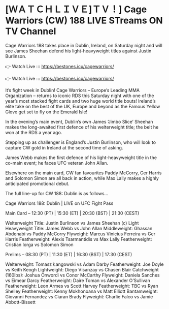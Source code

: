 # [ＷＡＴＣＨＬＩＶＥ]ＴＶ！] Cage Warriors (CW) 188 LIVE STreams ON TV Channel 

Cage Warriors 188 takes place in Dublin, Ireland, on Saturday night and will see James Sheehan defend his light-heavyweight titles against Justin Burlinson.

👉 Watch Live ::: https://bestones.icu/cagewarriors/

👉 Watch Live ::: https://bestones.icu/cagewarriors/

It’s fight week in Dublin! Cage Warriors – Europe’s Leading MMA Organization – returns to iconic RDS this Saturday night with one of the year’s most stacked fight cards and two huge world title bouts! Ireland’s elite take on the best of the UK, Europe and beyond as the Famous Yellow Glove get set to fly on the Emerald Isle! 

In the evening’s main event, Dublin’s own James ‘Jimbo Slice’ Sheehan makes the long-awaited first defence of his welterweight title; the belt he won at the RDS a year ago.

Stepping up as challenger is England’s Justin Burlinson, who will look to capture CW gold in Ireland at the second time of asking.

James Webb makes the first defence of his light-heavyweight title in the co-main event; he faces UFC veteran John Allan.

Elsewhere on the main card, CW fan favourites Paddy McCorry, Ger Harris and Solomon Simon are all back in action, while Max Lally makes a highly anticipated promotional debut.

The full line-up for CW 188: Dublin is as follows…

Cage Warriors 188: Dublin | LIVE on UFC Fight Pass

Main Card – 12:30 (PT) | 15:30 (ET) | 20:30 (BST) | 21:30 (CEST)

Welterweight Title: Justin Burlinson vs James Sheehan (c)
Light Heavyweight Title: James Webb vs John Allan
Middleweight: Ghassan Abdenabi vs Paddy McCorry
Flyweight: Marcus Vinicius Ferreira vs Ger Harris
Featherweight: Alexis Tsarmantidis vs Max Lally
Featherweight: Cristian Iorga vs Solomon Simon


Prelims – 08:30 (PT) | 11:30 (ET) | 16:30 (BST) | 17:30 (CEST)

Welterweight: Tomasz Łangowski vs Adam Darby
Featherweight: Joe Doyle vs Keith Keogh
Lightweight: Diego Visanzay vs Chasen Blair
Catchweight (160lbs): Joshua Onwordi vs Conor McCarthy
Flyweight: Daniela Sanches vs Eimear Darcy
Featherweight: Daire Toman vs Alexander O’Sullivan
Featherweight: Leon Armes vs Scott Harvey
Featherweight: TBC vs Ryan Shelley
Featherweight: Kenny Mokhonoana vs Matt Elliott
Bantamweight: Giovanni Fernandez vs Ciaran Brady
Flyweight: Charlie Falco vs Jamie Abbott-Bissett
